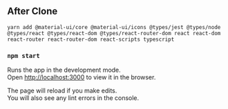 
## After Clone

`yarn add @material-ui/core @material-ui/icons @types/jest @types/node @types/react @types/react-dom @types/react-router-dom react react-dom react-router react-router-dom react-scripts typescript`

### `npm start`

Runs the app in the development mode.<br>
Open [http://localhost:3000](http://localhost:3000) to view it in the browser.

The page will reload if you make edits.<br>
You will also see any lint errors in the console.
